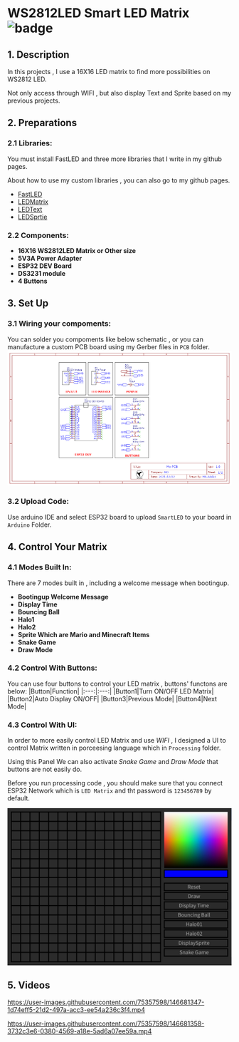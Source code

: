 # WS2812LED Smart LED Matrix ![badge](https://img.shields.io/badge/SmartLED-WS2812-<COLOR>.svg)

## 1. Description

In this projects , I use a 16X16 LED matrix to find more possibilities on WS2812 LED.

Not only access through WIFI , but also display Text and Sprite based on my previous projects.

## 2. Preparations

### 2.1 Libraries:

You must install FastLED and three more libraries that I write in my github pages.

About how to use my custom libraries , you can also go to  my github pages.

- [FastLED](https://github.com/FastLED/FastLED.git)
- [LEDMatrix](https://github.com/MR-Addict/WS2812LED-Matrix-Library.git)
- [LEDText](https://github.com/MR-Addict/WS2812LED-Matrix-Library.git)
- [LEDSprtie](https://github.com/MR-Addict/WS2812LED-Matrix-Library.git)

### 2.2 Components:

- **16X16 WS2812LED Matrix or Other size**
- **5V3A Power Adapter**
- **ESP32 DEV Board**
- **DS3231 module**
- **4 Buttons**

## 3. Set Up

### 3.1 Wiring your compoments:

You can solder you compoments like below schematic , or you can manufacture a custom PCB board using my Gerber files in `PCB` folder.
![Schematic](Images/Schematic.png)

### 3.2 Upload Code:

Use arduino IDE and select ESP32 board to upload `SmartLED` to your board in `Arduino` Folder.

## 4. Control Your Matrix

### 4.1 Modes Built In:

There are 7 modes built in , including a welcome message when bootingup.
- **Bootingup Welcome Message**
- **Display Time**
- **Bouncing Ball**
- **Halo1**
- **Halo2**
- **Sprite Which are Mario and Minecraft Items**
- **Snake Game**
- **Draw Mode**

### 4.2 Control With Buttons:
You can use four buttons to control your LED matrix , buttons' functons are below:
|Button|Function|
|:---:|:---:|
|Button1|Turn ON/OFF LED Matrix|
|Button2|Auto Display ON/OFF|
|Button3|Previous Mode|
|Button4|Next Mode|

### 4.3 Control With UI:
In order to more easily control LED Matrix and use *WIFI* , I designed a UI to control Matrix written in porceesing language which in `Processing` folder.

Using this Panel We can also activate *Snake Game* and *Draw Mode* that buttons are not easily do.

Before you run processing code , you should make sure that you connect ESP32 Network which is `LED Matrix` and tht password is `123456789` by default.

![Processing Panel](Images/Processing%20Panel.jpg)

## 5. Videos

https://user-images.githubusercontent.com/75357598/146681347-1d74eff5-21d2-497a-acc3-ee54a236c3f4.mp4

https://user-images.githubusercontent.com/75357598/146681358-3732c3e6-0380-4569-a18e-5ad6a07ee59a.mp4
